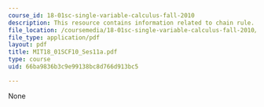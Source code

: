 ```yaml
---
course_id: 18-01sc-single-variable-calculus-fall-2010
description: This resource contains information related to chain rule.
file_location: /coursemedia/18-01sc-single-variable-calculus-fall-2010/66ba9836b3c9e99138bc8d766d913bc5_MIT18_01SCF10_Ses11a.pdf
file_type: application/pdf
layout: pdf
title: MIT18_01SCF10_Ses11a.pdf
type: course
uid: 66ba9836b3c9e99138bc8d766d913bc5

---
```

None